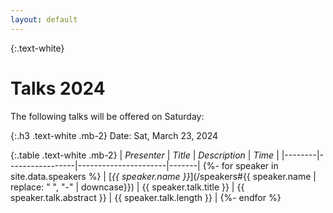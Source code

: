 ```yaml
---
layout: default
---
```

{:.text-white}
# Talks 2024

The following talks will be offered on Saturday:

{:.h3 .text-white .mb-2}
Date: Sat, March 23, 2024

{:.table .text-white .mb-2}
| *Presenter*  | *Title*     | *Description* | *Time* |
|--------|-----------------|----------------------|-------|
{%- for speaker in site.data.speakers %}
| [*{{ speaker.name }}*](/speakers#{{ speaker.name | replace: " ", "-" | downcase}}) | {{ speaker.talk.title }} | {{ speaker.talk.abstract }} |  {{ speaker.talk.length }} |
{%- endfor %}
